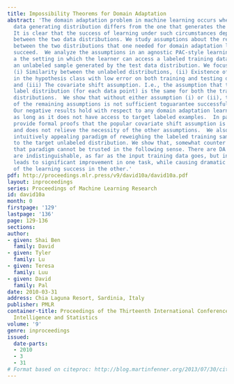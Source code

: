 ```yaml
---
title: Impossibility Theorems for Domain Adaptation
abstract: 'The domain adaptation problem in machine learning occurs when the test
  data generating distribution differs from the one that generates the training data.
  It is clear that the success of learning under such circumstances depends on similarities
  between the two data distributions. We study assumptions about the relationship
  between the two distributions that one needed for domain adaptation learning to
  succeed.  We analyze the assumptions in an agnostic PAC-style learning model for
  a the setting in which the learner can access a labeled training data sample and
  an unlabeled sample generated by the test data distribution. We focus on three assumptions:
  (i) Similarity between the unlabeled distributions, (ii) Existence of a classifier
  in the hypothesis class with low error on both training and testing distributions,
  and (iii) The covariate shift assumption. I.e., the assumption that the conditioned
  label distribution (for each data point) is the same for both the training and test
  distributions.  We show that without either assumption (i) or (ii), the combination
  of the remaining assumptions is not sufficient toguarantee successful learning.
  Our negative results hold with respect to any domain adaptation learning algorithm,
  as long as it does not have access to target labeled examples.  In particular, we
  provide formal proofs that the popular covariate shift assumption is rather weak
  and does not relieve the necessity of the other assumptions.  We also discuss the
  intuitively appealing paradigm of reweighing the labeled training sample according
  to the target unlabeled distribution. We show that, somewhat counter intuitively,
  that paradigm cannot be trusted in the following sense. There are DA tasks that
  are indistinguishable, as far as the input training data goes, but in which reweighing
  leads to significant improvement in one task, while causing dramatic deterioration
  of the learning success in the other.'
pdf: http://proceedings.mlr.press/v9/david10a/david10a.pdf
layout: inproceedings
series: Proceedings of Machine Learning Research
id: david10a
month: 0
firstpage: '129'
lastpage: '136'
page: 129-136
sections: 
author:
- given: Shai Ben
  family: David
- given: Tyler
  family: Lu
- given: Teresa
  family: Luu
- given: David
  family: Pal
date: 2010-03-31
address: Chia Laguna Resort, Sardinia, Italy
publisher: PMLR
container-title: Proceedings of the Thirteenth International Conference on Artificial
  Intelligence and Statistics
volume: '9'
genre: inproceedings
issued:
  date-parts:
  - 2010
  - 3
  - 31
# Format based on citeproc: http://blog.martinfenner.org/2013/07/30/citeproc-yaml-for-bibliographies/
---
```

